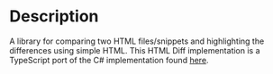 # Description

A library for comparing two HTML files/snippets and highlighting the differences using simple HTML.
This HTML Diff implementation is a TypeScript port of the C# implementation found [here](https://github.com/Rohland/htmldiff.net/tree/master).
